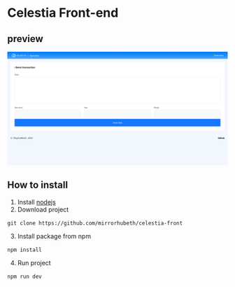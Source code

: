 # Celestia Front-end

## preview
![preview](https://github.com/mirrorhubeth/celestia-front/blob/main/img/img.png)

## How to install

1. Install [nodejs]("https://nodejs.org/")
2. Download project
```
git clone https://github.com/mirrorhubeth/celestia-front
```
3. Install package from npm
```
npm install
```
4. Run project
```
npm run dev
```